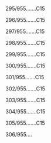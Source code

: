 295/955.......C15 


296/955.......C15 


297/955.......C15 


298/955.......C15 


299/955.......C15 


300/955.......C15 


301/955.......C15 


302/955.......C15 


303/955.......C15 


304/955.......C15 


305/955.......C15 


306/955.... 

